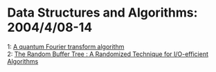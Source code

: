 # Data Structures and Algorithms: 2004/4/08-14  
1: [A quantum Fourier transform algorithm](https://doi.org/10.48550/arXiv.quant-ph/0404060)  
2: [The Random Buffer Tree : A Randomized Technique for I/O-efficient  Algorithms](https://doi.org/10.48550/arXiv.cs/0404028)  
